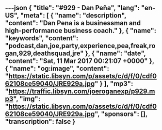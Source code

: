 ---json
{
  "title": "#929 - Dan Peña",
  "lang": "en-US",
  "meta": [
    {
      "name": "description",
      "content": "Dan Pena is a businessman and high-performance business coach."
    },
    {
      "name": "keywords",
      "content": "podcast,dan,joe,party,experience,pea,freak,rogan,929,deathsquad,jre"
    },
    {
      "name": "date",
      "content": "Sat, 11 Mar 2017 00:21:07 +0000"
    },
    {
      "name": "og:image",
      "content": "https://static.libsyn.com/p/assets/c/d/f/0/cdf062108ce59040/JRE929a.jpg"
    }
  ],
  "mp3": "https://traffic.libsyn.com/joeroganexp/p929.mp3",
  "img": "https://static.libsyn.com/p/assets/c/d/f/0/cdf062108ce59040/JRE929a.jpg",
  "sponsors": [],
  "transcription": false
}
---
<episode-header />

<timemark seconds="0" />

<transcribe-call-to-action />

<episode-footer />